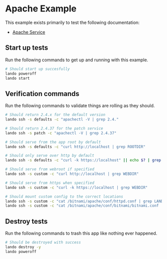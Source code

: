 Apache Example
==============

This example exists primarily to test the following documentation:

* [Apache Service](https://docs.devwithlando.io/tutorials/apache.html)

Start up tests
--------------

Run the following commands to get up and running with this example.

```bash
# Should start up succesfully
lando poweroff
lando start
```

Verification commands
---------------------

Run the following commands to validate things are rolling as they should.

```bash
# Should return 2.4.x for the default version
lando ssh -s defaults -c "apachectl -V | grep 2.4."

# Should return 2.4.37 for the patch service
lando ssh -s patch -c "apachectl -V | grep 2.4.37"

# Should serve from the app root by default
lando ssh -s defaults -c "curl http://localhost | grep ROOTDIR"

# Should only serve over http by default
lando ssh -s defaults -c "curl -k https://localhost" || echo $? | grep 1

# Should serve from webroot if specified
lando ssh -s custom -c "curl http://localhost | grep WEBDIR"

# Should serve from https when specified
lando ssh -s custom -c "curl -k https://localhost | grep WEBDIR"

# Should mount custom config to the correct locations
lando ssh -s custom -c "cat /bitnami/apache/conf/httpd.conf | grep LANDOHTTPD"
lando ssh -s custom -c "cat /bitnami/apache/conf/bitnami/bitnami.conf | grep LANDOCUSTOM"
```

Destroy tests
-------------

Run the following commands to trash this app like nothing ever happened.

```bash
# Should be destroyed with success
lando destroy -y
lando poweroff
```

